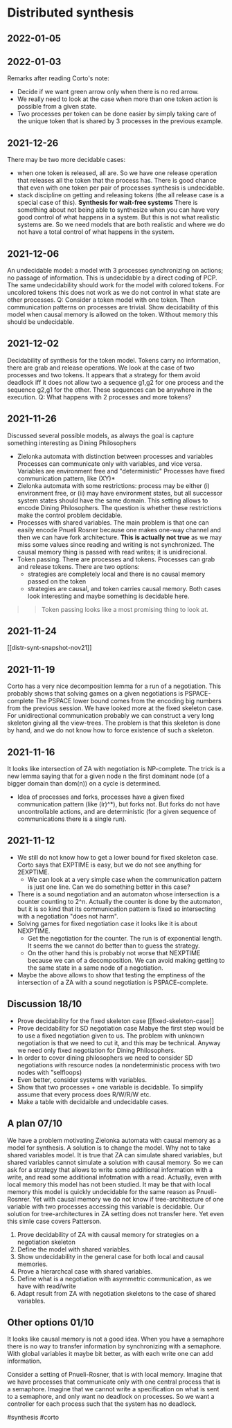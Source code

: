 # Distributed synthesis

## 2022-01-05


## 2022-01-03
  Remarks after reading Corto's note:
  - Decide if we want green arrow only when there is no red arrow.
  - We really need to look at the case when more than one token action is
    possible from a given state. 
  - Two processes per token can be done easier by simply taking care of the
    unique token that is shared by 3 processes in the previous example. 
## 2021-12-26
There may be two more decidable cases:
- when one token is released, all are. So we have one release operation that
  releases all the token that the process has. 
  There is good chance that even with one token per pair of processes synthesis
  is undecidable. 
- stack discipline on getting and releasing tokens (the all release case is a
  special case of this).
**Synthesis for wait-free systems**
  There is something about not being able to synthesize when you can have very
  good control of what happens in a system. But this is not what realistic
  systems are. So we need models that are both realistic and where we do not
  have a total control of what happens in the system. 

## 2021-12-06
An undecidable model: a model with 3 processes synchronizing on actions; no
passage of information.
This is undecidable by a direct coding of PCP. 
The same undecidability should work for the model with colored tokens.
For uncolored tokens this does not work as we do not control in what state are
other processes. 
Q: Consider a token model with one token. Then communication patterns on
processes are trivial. Show decidability of this model when causal memory is
allowed on the token. Without memory this should be undecidable. 


## 2021-12-02
Decidability of synthesis for the token model. 
Tokens carry no information, there are grab and release operations. 
We look at the case of two processes and two tokens.
It appears that a strategy for them avoid deadlock iff it does not allow two
a sequence g1,g2 for one process and the sequence g2,g1 for the other. 
These sequences can be anywhere in the execution.
Q: What happens with 2 processes and more tokens?

## 2021-11-26
Discussed several possible models, as always the goal is capture something
interesting as Dining Philosophers
- Zielonka automata with distinction between processes and variables
  Processes can communicate only with variables, and vice versa.
  Variables are environment free and "deterministic"
  Processes have fixed communication pattern, like (XY)*
- Zielonka automata with some restrictions:
  process may be either (i) environment free, or 
  (ii) may have environment states, but all successor system states should have
  the same domain. 
  This setting allows to encode Dining Philosophers.
  The question is whether these restrictions make the control problem decidable.
- Processes with shared variables.
  The main problem is that one can easily encode Pnueli Rosner because one makes
  one-way channel and then we can have fork architecture. 
  **This is actually not true** as we may miss some values since reading and writing
  is not synchronized. 
  The causal memory thing is passed with read writes; it is unidirecional. 
- Token passing. 
  There are processes and tokens. Processes can grab and release tokens. 
  There are two options: 
  - strategies are completely local and there is no causal memory passed on the token
  - strategies are causal, and token carries causal memory. 
  Both cases look interesting and maybe something is decidable here. 
>> Token passing looks like a most promising thing to look at.

## 2021-11-24
[[distr-synt-snapshot-nov21]]

## 2021-11-19
Corto has a very nice decomposition lemma for a run of a negotiation. 
This probably shows that solving games on a given negotiations is
PSPACE-complete
The PSPACE lower bound comes from the encoding big numbers from the previous
session.
We have looked more at the fixed skeleton case. 
For unidirectional communication probably we can construct a very long skeleton
giving all the view-trees. 
The problem is that this skeleton is done by hand, and we do not know how to
force existence of such a skeleton. 

## 2021-11-16
It looks like intersection of ZA with negotiation is NP-complete. 
The trick is a new lemma saying that for a given node n the first dominant node (of a
bigger domain than dom(n)) on a cycle is determined.
- Idea of processes and forks, processes have a given fixed communication
  pattern (like (lr)^*), but forks not. But forks do not have uncontrollable
  actions, and are deterministic (for a given sequence of communications there
  is a single run).

## 2021-11-12
- We still do not know how to get a lower bound for fixed skeleton case. Corto
  says that EXPTIME is easy, but we do not see anything for 2EXPTIME.
  - We can look at a very simple case when the communication pattern is just one
    line. Can we do something better in this case?
- There is a sound negotiation and an automaton whose intersection is a counter
  counting to 2^n. Actually the counter is done by the automaton, but it is so
  kind that its communication pattern is fixed so intersecting with a
  negotiation "does not harm". 
- Solving games for fixed negotiation case it looks like it is about NEXPTIME. 
  - Get the negotiation for the counter. The run is of exponential length. It
    seems the we cannot do better than to guess the strategy. 
  - On the other hand this is probably not worse that NEXPTIME because we can
    of a decomposition. We can avoid making getting to the same state in a same
    node of a negotiation.
- Maybe the above allows to show that testing the emptiness of the intersection
  of a ZA with a sound  negotiation is PSPACE-complete. 
## Discussion 18/10
- Prove decidability for the fixed skeleton case [[fixed-skeleton-case]]
- Prove decidability for SD negotiation case
  Mabye the first step would be to use a fixed negotiation given to us. The
  problem with unknown negotiation is that we need to cut it, and this may be
  technical. Anyway we need only fixed negotiation for Dining Philosophers. 
- In order to cover dining philosophers we need to consider SD negotiations with
  resource nodes (a nondeterministic process with two nodes with "selfloops)
- Even better, consider systems with variables.
- Show that two processes + one variable is decidable. To simplify assume that
  every process does R/W/R/W etc.
- Make a table with decidaible and undecidable cases. 

## A plan 07/10
We have a problem motivating Zielonka automata with causal memory as a model for
synthesis. 
A solution is to change the model. 
Why not to take shared variables model. It is true that ZA can simulate shared
variables, but shared variables cannot simulate a solution with causal memory. 
So we can ask for a strategy that allows to write some additional information
with a write, and read some additional infotmation with a read. 
Actually, even with local memory this model has not been studied. It may be that
with local memory this model is quickly undecidable for the same reason as
Pnueli-Rosnrer. 
Yet with causal memory we do not know if tree-architecture of one variable with
two processes accessing this variable is decidable. Our solution for
tree-architectures in ZA setting does not transfer here.
Yet even this simle case covers Patterson. 
1. Prove decidability of ZA with causal memory for strategies on a negotiation skeleton
2. Define the model with shared variables.
3. Show undecidability in the general case for both local and causal memories.
4. Prove a hierarchcal case with shared variables.
5. Define what is a negotiation with asymmetric communication, as we have with read/write
6. Adapt result from ZA with negotiation skeletons to the case of shared variables.


## Other options 01/10
It looks like causal memory is not a good idea. When you have a semaphore there
is no way to transfer information by synchronizing with a semaphore. With global
variables it maybe bit better, as with each write one can add information. 

Consider a setting of Pnueli-Rosner, that is with local memory. Imagine that we
have processes that communicate only with one central process that is a
semaphore. Imagine that we cannot write a specification on what is sent to a
semaphore, and only want no deadlock on processes. So we want a controller for
each process such that the system has no deadlock. 

#synthesis
#corto